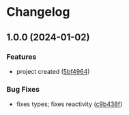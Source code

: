 # Changelog

## 1.0.0 (2024-01-02)


### Features

* project created ([5bf4964](https://github.com/oqx/qwik-table/commit/5bf49647415e37508c69b3486beb6810a59be323))


### Bug Fixes

* fixes types; fixes reactivity ([c9b438f](https://github.com/oqx/qwik-table/commit/c9b438f3605737d3ea8d21627d2132ce81fd9ced))
